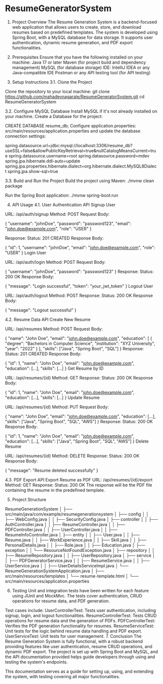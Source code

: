 # ResumeGeneratorSystem
1. Project Overview
The Resume Generation System is a backend-focused web application that allows users to create, store, and download resumes based on predefined templates. The system is developed using Spring Boot, with a MySQL database for data storage. It supports user authentication, dynamic resume generation, and PDF export functionalities.

2. Prerequisites
Ensure that you have the following installed on your machine:
Java 17 or later
Maven (for project build and dependency management)
MySQL (for database storage)
IDE: IntelliJ IDEA or any Java-compatible IDE
Postman or any API testing tool (for API testing)

3. Setup Instructions
3.1. Clone the Project
   
Clone the repository to your local machine:
git clone https://github.com/mahadevnagarale/ResumeGeneratorSystem.git
cd ResumeGeneratorSystem

3.2. Configure MySQL Database
Install MySQL if it's not already installed on your machine.
Create a Database for the project:

CREATE DATABASE resume_db;
Configure application.properties:   src/main/resources/application.properties and update the database connection settings:

spring.datasource.url=jdbc:mysql://localhost:3306/resume_db?useSSL=false&allowPublicKeyRetrieval=true&nullCatalogMeansCurrent=true
spring.datasource.username=root
spring.datasource.password=mdev
spring.jpa.hibernate.ddl-auto=update
spring.jpa.properties.hibernate.dialect=org.hibernate.dialect.MySQL8Dialect
spring.jpa.show-sql=true

3.3. Build and Run the Project
Build the project using Maven:
./mvnw clean package

Run the Spring Boot application:
./mvnw spring-boot:run

4. API Usage
4.1. User Authentication API
Signup User

URL: /api/auth/signup
Method: POST
Request Body:

{
  "username": "johnDoe",
  "password": "password123",
  "email": "john.doe@example.com",
  "role": "USER"
} 

Response:
Status: 201 CREATED
Response Body:

{
  "id": 1,
  "username": "johnDoe",
  "email": "john.doe@example.com",
  "role": "USER"
}
Login User

URL: /api/auth/login
Method: POST
Request Body:

{
  "username": "johnDoe",
  "password": "password123"
}
Response:
Status: 200 OK
Response Body:

{
  "message": "Login successful",
  "token": "your_jwt_token"
}
Logout User

URL: /api/auth/logout
Method: POST
Response:
Status: 200 OK
Response Body:

{
  "message": "Logout successful"
}

4.2. Resume Data API
Create New Resume

URL: /api/resumes
Method: POST
Request Body:

{
  "name": "John Doe",
  "email": "john.doe@example.com",
  "education": [
    {
      "degree": "Bachelors in Computer Science",
      "institution": "XYZ University",
      "year": "2022"
    }
  ],
  "skills": ["Java", "Spring Boot", "SQL"]
}
Response:
Status: 201 CREATED
Response Body:

{
  "id": 1,
  "name": "John Doe",
  "email": "john.doe@example.com",
  "education": [...],
  "skills": [...]
}
Get Resume by ID

URL: /api/resumes/{id}
Method: GET
Response:
Status: 200 OK
Response Body:

{
  "id": 1,
  "name": "John Doe",
  "email": "john.doe@example.com",
  "education": [...],
  "skills": [...]
}
Update Resume

URL: /api/resumes/{id}
Method: PUT
Request Body:

{
  "name": "John Doe",
  "email": "john.doe@example.com",
  "education": [...],
  "skills": ["Java", "Spring Boot", "SQL", "AWS"]
}
Response:
Status: 200 OK
Response Body:

{
  "id": 1,
  "name": "John Doe",
  "email": "john.doe@example.com",
  "education": [...],
  "skills": ["Java", "Spring Boot", "SQL", "AWS"]
}
Delete Resume

URL: /api/resumes/{id}
Method: DELETE
Response:
Status: 200 OK
Response Body:

{
  "message": "Resume deleted successfully"
}

4.3. PDF Export API
Export Resume as PDF
URL: /api/resumes/{id}/export
Method: GET
Response:
Status: 200 OK
The response will be the PDF file containing the resume in the predefined template.


5. Project Structure

ResumeGenerationSystem
│
├── src/main/java/com/example/resumegenerationsystem
│   ├── config
│   │   ├── WebConfig.java
│   │   ├── SecurityConfig.java
│   ├── controller
│   │   ├── AuthController.java
│   │   ├── ResumeController.java
│   │   ├── PDFController.java
│   │   ├── UserController.java
│   │   ├── ResumeInfoController.java
│   ├── entity
│   │   ├── User.java
│   │   ├── Resume.java
│   │   ├── WorkExperience.java
│   │   ├── Skill.java
│   │   ├── PersonalDetails.java
│   │   ├── Role.java
│   │   ├── Education.java
│   ├── exception
│   │   └── ResourceNotFoundException.java
│   ├── repository
│   │   ├── ResumeRepository.java
│   │   ├── UserRepository.java
│   ├── service
│   │   ├── PDFGeneratorService.java
│   │   ├── ResumeService.java
│   │   ├── UserService.java
│   │   ├── UserDetailsServiceImpl.java
│   └── ResumeGenerationSystemApplication.java
│
├── src/main/resources/templates
│   └── resume-template.html
│
└── src/main/resources/application.properties

6. Testing
Unit and integration tests have been written for each feature using JUnit and MockMvc. The tests cover authentication, CRUD operations for resume data, and PDF generation.

Test cases include:
UserControllerTest: Tests user authentication, including signup, login, and logout functionalities.
ResumeControllerTest: Tests CRUD operations for resume data and the generation of PDFs.
PDFControllerTest: Verifies the PDF generation functionality for resumes.
ResumeServiceTest: Unit tests for the logic behind resume data handling and PDF export.
UserServiceTest: Unit tests for user management.
7. Conclusion
The Resume Generation System is fully functional, with a robust backend providing features like user authentication, resume CRUD operations, and dynamic PDF export. The project is set up with Spring Boot and MySQL, and the API documentation provided helps guide developers through using and testing the system's endpoints.

This documentation serves as a guide for setting up, using, and extending the system, with testing covering all major functionalities.






